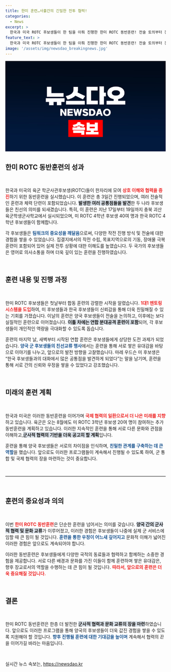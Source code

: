 ```yaml
---
title: 한미 훈련…사흘간의 긴밀한 전투 협력!
categories:
  - News
excerpt: >
  한국과 미국 ROTC 후보생들이 한 팀을 이뤄 진행한 한미 ROTC 동반훈련! 전술 토의부터 친선교류까지 다양한 활동 속에서 소통의 장을 만들며 글로벌 우정을 다졌습니다. 다음 동반훈련에서는 더 많은 후보생들이 참여할 예정입니다!
feature_text: >
  한국과 미국 ROTC 후보생들이 한 팀을 이뤄 진행한 한미 ROTC 동반훈련! 전술 토의부터 친선교류까지 다양한 활동 속에서 소통의 장을 만들며 글로벌 우정을 다졌습니다. 다음 동반훈련에서는 더 많은 후보생들이 참여할 예정입니다!
image: '/assets/img/newsdao_breakingnews.jpg'
---
```


<p><img src="/assets/img/newsdao_breakingnews.jpg" alt="implanttips 속보" /></p>

<h2 data-ke-size="size26">한미 ROTC 동반훈련의 성과</h2>

<p data-ke-size="size16">&nbsp;</p>

<p>한국과 미국의 육군 학군사관후보생(ROTC)들이 한자리에 모여 <b><span style="color: #ee2323;">상호 이해와 협력을 증진</span></b>하기 위한 동반훈련을 실시했습니다. 이 훈련은 총 3일간 진행되었으며, 여러 전술적인 훈련과 체력 단련이 포함되었습니다. <b><span style="background-color: #21538527;">발생한 여러 공통점들을 발견</span></b>한 두 나라 후보생들은 친선의 의미를 되새겼습니다. 특히, 이 훈련은 지난 17일부터 19일까지 충북 괴산 육군학생군사학교에서 실시되었으며, 미 ROTC 4학년 후보생 40여 명과 한국 ROTC 4학년 후보생들이 함께합니다.</p>

<p>각 후보생들은 <b><span style="color: #1a5490;">팀워크의 중요성을 깨달음</span></b>으로써, 다양한 작전 진행 방식 및 전술에 대한 경험을 쌓을 수 있었습니다. 집결지에서의 작전 수립, 목표지역으로의 기동, 장애물 극복 훈련이 포함되어 있어 실제 전투 상황에 대한 이해도를 높였습니다. 두 국가의 후보생들은 영어로 의사소통을 하며 더욱 깊이 있는 훈련을 진행하였습니다.</p>

<p data-ke-size="size16">&nbsp;</p>

<h2 data-ke-size="size26">훈련 내용 및 진행 과정</h2>

<p data-ke-size="size16">&nbsp;</p>

<p>한미 ROTC 후보생들은 첫날부터 합동 훈련의 강렬한 시작을 알렸습니다. <b><span style="color: #ee2323;">1대1 멘토링 시스템을 도입</span></b>하여, 미 후보생들과 한국 후보생들이 신뢰감을 통해 더욱 친밀해질 수 있는 기회를 가졌습니다. 이날의 훈련은 양국 후보생들이 전술을 논의하고, 이후에는 보다 실질적인 훈련으로 이어졌습니다. <b><span style="background-color: #21538527;">이틀 차에는 연합 분대공격 훈련이 포함</span></b>되어, 각 후보생들이 개인적인 역량을 극대화할 수 있도록 돕습니다.</p>

<p>훈련의 마지막 날, 새벽부터 시작된 연합 훈련은 후보생들에게 상당한 도전 과제가 되었습니다. <b><span style="color: #1a5490;">양국 군 후보생들의 친선교류 행사</span></b>에서는 훈련을 통해 서로 쌓은 유대감을 바탕으로 이야기를 나누고, 앞으로의 발전 방향을 고찰했습니다. 마레 우드슨 미 후보생은 “한국 후보생들과의 대화에서 많은 공통점을 발견하게 되었다”는 말을 남기며, 훈련을 통해 서로 간의 신뢰와 우정을 쌓을 수 있었다고 강조했습니다.</p>

<p data-ke-size="size16">&nbsp;</p>

<h2 data-ke-size="size26">미래의 훈련 계획</h2>

<p data-ke-size="size16">&nbsp;</p>

<p>한국과 미국은 이러한 동반훈련을 이어가며 <b><span style="color: #ee2323;">국제 협력의 일환으로서 더 나은 미래를 지향</span></b>하고 있습니다. 육군은 오는 8월에도 미 ROTC 3학년 후보생 20여 명이 참여하는 추가 동반훈련을 계획하고 있습니다. 이러한 지속적인 훈련을 통해 서로 다른 문화와 관점을 이해하고,<b><span style="background-color: #21538527;">군사적 협력의 기반을 더욱 공고히 할 계획</span></b>입니다.</p>

<p>훈련을 통해 양국 후보생들은 서로의 차이점을 인식하며, <b><span style="color: #1a5490;">친밀한 관계를 구축하는 데 큰 역할</span></b>을 했습니다. 앞으로도 이러한 프로그램들이 계속해서 진행될 수 있도록 하여, 군 통합 및 국제 협력의 장을 마련하는 것이 중요합니다.</p>

<p data-ke-size="size16">&nbsp;</p>

<hr style="height: 1px; border: none; border-top: 1px solid #ccc;"/>

<p data-ke-size="size16">&nbsp;</p>

<h2>훈련의 중요성과 의의</h2>

<p data-ke-size="size16">&nbsp;</p>

<p>이번 <b><span style="color: #ee2323;">한미 ROTC 동반훈련</span></b>은 단순한 훈련을 넘어서는 의미를 갖습니다. <b><span style="background-color: #21538527;">양국 간의 군사적 협력 및 문화 교류</span></b>가 이루어졌고, 이러한 경험은 후보생들이 나중에 실제 군 서비스에 임할 때 큰 힘이 될 것입니다. <b><span style="color: #1a5490;">훈련을 통한 우정이 어느새 깊어지고</span></b> 문화적 이해가 넓어진 이러한 경험은 앞으로도 계속되어야 합니다.</p>

<p>이러한 동반훈련은 후보생들에게 다양한 국적의 동료들과 협력하고 함께하는 소중한 경험을 제공합니다. 서로 다른 배경과 문화를 가진 이들이 함께 훈련하며 쌓은 유대감은, 향후 장교로서의 역할을 수행하는 데 큰 힘이 될 것입니다. <b><span style="color: #ee2323;">따라서, 앞으로의 훈련은 더욱 중요해질 것입니다.</span></b> </p>

<p data-ke-size="size16">&nbsp;</p>

<h2>결론</h2>

<p data-ke-size="size16">&nbsp;</p>

<p>한미 ROTC 동반훈련은 한층 더 발전한 <b><span style="background-color: #21538527;">군사적 협력과 문화 교류의 장을 마련</span></b>하였습니다. 앞으로도 이러한 프로그램을 통해 양국의 후보생들이 더욱 값진 경험을 쌓을 수 있도록 지원해야 할 것입니다. <b><span style="color: #1a5490;">향후 진행될 훈련에 대한 기대감을 높이며</span></b> 계속해서 협력의 끈을 이어가길 바라는 마음입니다. </p>

<p data-ke-size="size16">&nbsp;</p>
실시간 뉴스 속보는, <a href="https://newsdao.kr" rel="dofollow">https://newsdao.kr</a>


